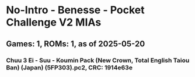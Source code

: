 # No-Intro - Benesse - Pocket Challenge V2 MIAs
## Games: 1, ROMs: 1, as of 2025-05-20

### Chuu 3 Ei - Suu - Koumin Pack (New Crown, Total English Taiou Ban) (Japan) (5FP303).pc2, CRC: 1914e63e
